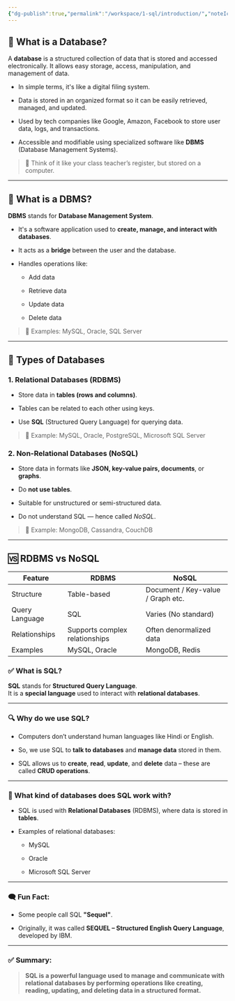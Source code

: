```yaml
---
{"dg-publish":true,"permalink":"/workspace/1-sql/introduction/","noteIcon":""}
---
```



## 📌 What is a Database?

A **database** is a structured collection of data that is stored and accessed electronically. It allows easy storage, access, manipulation, and management of data.

- In simple terms, it's like a digital filing system.
    
- Data is stored in an organized format so it can be easily retrieved, managed, and updated.
    
- Used by tech companies like Google, Amazon, Facebook to store user data, logs, and transactions.
    
- Accessible and modifiable using specialized software like **DBMS** (Database Management Systems).
    

> 🧠 Think of it like your class teacher’s register, but stored on a computer.

---

## 🧠 What is a DBMS?

**DBMS** stands for **Database Management System**.

- It's a software application used to **create, manage, and interact with databases**.
    
- It acts as a **bridge** between the user and the database.
    
- Handles operations like:
    
    - Add data
        
    - Retrieve data
        
    - Update data
        
    - Delete data
        

> 📌 Examples: MySQL, Oracle, SQL Server

---

## 🧩 Types of Databases

### 1. **Relational Databases (RDBMS)**

- Store data in **tables (rows and columns)**.
    
- Tables can be related to each other using keys.
    
- Use **SQL** (Structured Query Language) for querying data.
    

> 🧱 Example: MySQL, Oracle, PostgreSQL, Microsoft SQL Server

### 2. **Non-Relational Databases (NoSQL)**

- Store data in formats like **JSON, key-value pairs, documents**, or **graphs**.
    
- Do **not use tables**.
    
- Suitable for unstructured or semi-structured data.
    
- Do not understand SQL — hence called _NoSQL_.
    

> 🧾 Example: MongoDB, Cassandra, CouchDB

---

## 🆚 RDBMS vs NoSQL

|Feature|RDBMS|NoSQL|
|---|---|---|
|Structure|Table-based|Document / Key-value / Graph etc.|
|Query Language|SQL|Varies (No standard)|
|Relationships|Supports complex relationships|Often denormalized data|
|Examples|MySQL, Oracle|MongoDB, Redis|

### ✅ What is SQL?

**SQL** stands for **Structured Query Language**.  
It is a **special language** used to interact with **relational databases**.

---

### 🔍 Why do we use SQL?

- Computers don’t understand human languages like Hindi or English.
    
- So, we use SQL to **talk to databases** and **manage data** stored in them.
    
- SQL allows us to **create**, **read**, **update**, and **delete** data – these are called **CRUD operations**.
    

---

### 🧠 What kind of databases does SQL work with?

- SQL is used with **Relational Databases** (RDBMS), where data is stored in **tables**.
    
- Examples of relational databases:
    
    - MySQL
        
    - Oracle
        
    - Microsoft SQL Server
        

---

### 🗨️ Fun Fact:

- Some people call SQL **"Sequel"**.
    
- Originally, it was called **SEQUEL – Structured English Query Language**, developed by IBM.
    

---

### ✅ Summary:

> **SQL is a powerful language used to manage and communicate with relational databases by performing operations like creating, reading, updating, and deleting data in a structured format.**

